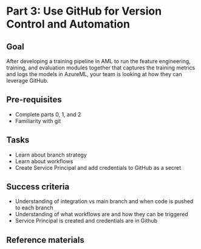 
# Part 3: Use GitHub for Version Control and Automation

## Goal 
After developing a training pipeline in AML to run the feature engineering, training, and evaluation modules together that captures the training metrics and logs the models in AzureML, your team is looking at how they can leverage GitHub.

## Pre-requisites
- Complete parts 0, 1, and 2
- Familiarity with git

## Tasks
- Learn about branch strategy
- Learn about workflows
- Create Service Principal and add credentials to GitHub as a secret

## Success criteria
- Understanding of integration vs main branch and when code is pushed to each branch
- Understanding of what workflows are and how they can be triggered
- Service Principal is created and credentials are in Github

## Reference materials